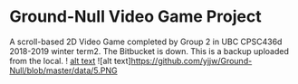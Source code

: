 # Ground-Null Video Game Project
A scroll-based 2D Video Game completed by Group 2 in UBC CPSC436d 2018-2019 winter term2.
The Bitbucket is down. This is a backup uploaded from the local.
! [alt text](https://github.com/yjjw/Ground-Null/blob/master/data/1.PNG)
![alt text]https://github.com/yjjw/Ground-Null/blob/master/data/5.PNG
